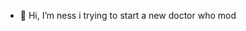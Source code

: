 - 👋 Hi, I’m ness
i trying to start a new doctor who mod

<!---
nessconha/nessconha is a ✨ special ✨ repository because its `README.md` (this file) appears on your GitHub profile.
You can click the Preview link to take a look at your changes.
--->
